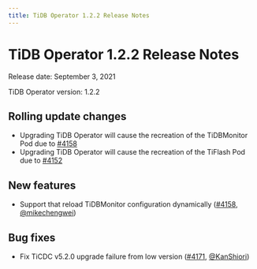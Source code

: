 ```yaml
---
title: TiDB Operator 1.2.2 Release Notes
---
```


# TiDB Operator 1.2.2 Release Notes

Release date: September 3, 2021

TiDB Operator version: 1.2.2

## Rolling update changes

- Upgrading TiDB Operator will cause the recreation of the TiDBMonitor Pod due to [#4158](https://github.com/pingcap/tidb-operator/pull/4158)
- Upgrading TiDB Operator will cause the recreation of the TiFlash Pod due to [#4152](https://github.com/pingcap/tidb-operator/pull/4152)

## New features

- Support that reload TiDBMonitor configuration dynamically ([#4158](https://github.com/pingcap/tidb-operator/pull/4158), [@mikechengwei](https://github.com/mikechengwei))

## Bug fixes

- Fix TiCDC v5.2.0 upgrade failure from low version ([#4171](https://github.com/pingcap/tidb-operator/pull/4171), [@KanShiori](https://github.com/KanShiori))
